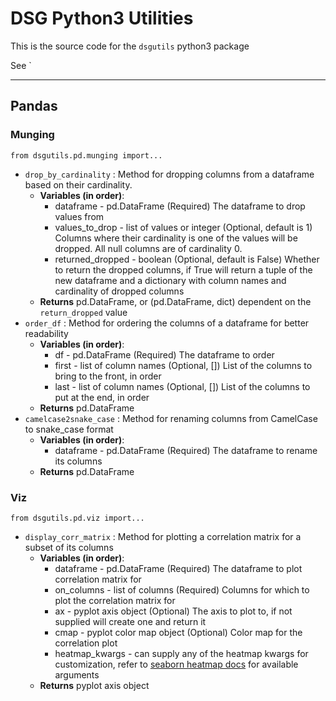 # **DSG Python3 Utilities**

This is the source code for the `dsgutils` python3 package

See `

----------

## **Pandas**

### Munging
`from dsgutils.pd.munging import...`

- `drop_by_cardinality` : Method for dropping columns from a dataframe based on their cardinality.
	- **Variables (in order)**:
		- dataframe - pd.DataFrame (Required)
		The dataframe to drop values from
		- values_to_drop - list of values or integer (Optional, default is 1) 
		Columns where their cardinality is one of the values will be dropped. All null columns are of cardinality 0.
		- returned_dropped - boolean (Optional, default is False)
		Whether to return the dropped columns, if True will return a tuple of the new dataframe and a dictionary with column names and cardinality of dropped columns
	- **Returns**
	pd.DataFrame, or (pd.DataFrame, dict) dependent on the `return_dropped` value
- `order_df` : Method for ordering the columns of a dataframe for better readability
	- **Variables (in order)**:
		- df - pd.DataFrame (Required)
		The dataframe to order
		- first - list of column names (Optional, []) 
		List of the columns to bring to the front, in order
		- last - list of column names (Optional, []) 
		List of the columns to put at the end, in order
	- **Returns**
	pd.DataFrame
- `camelcase2snake_case` : Method for renaming columns from CamelCase to snake_case format
	- **Variables (in order)**:
		- dataframe - pd.DataFrame (Required)
		The dataframe to rename its columns
	- **Returns**
	pd.DataFrame

### Viz
`from dsgutils.pd.viz import...`

- `display_corr_matrix` : Method for plotting a correlation matrix for a subset of its columns
	- **Variables (in order)**:
		- dataframe - pd.DataFrame (Required)
		The dataframe to plot correlation matrix for
		- on_columns - list of columns (Required)
		Columns for which to plot the correlation matrix for
		- ax - pyplot axis object (Optional)
		The axis to plot to, if not supplied will create one and return it
		- cmap - pyplot color map object (Optional)
		Color map for the correlation plot 
		- heatmap_kwargs - can supply any of the heatmap kwargs for customization, refer to [seaborn heatmap docs](https://seaborn.pydata.org/generated/seaborn.heatmap.html#seaborn.heatmap) for available arguments 
	- **Returns**
	pyplot axis object